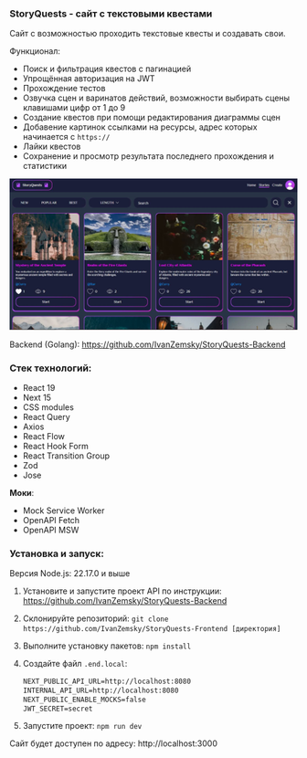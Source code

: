 ### StoryQuests - сайт с текстовыми квестами

Сайт с возможностью проходить текстовые квесты и создавать свои.

Функционал:
+ Поиск и фильтрация квестов с пагинацией
+ Упрощённая авторизация на JWT
+ Прохождение тестов
+ Озвучка сцен и варинатов действий, возможности выбирать сцены клавишами цифр от 1 до 9
+ Создание квестов при помощи редактирования диаграммы сцен
+ Добавение картинок ссылками на ресурсы, адрес которых начинается с `https://`
+ Лайки квестов
+ Сохранение и просмотр результата последнего прохождения и статистики


<picture>
 <img alt="Скриншот страницы &quot;Stories&quot;" src="./README_IMG.JPG">
</picture>

Backend (Golang): https://github.com/IvanZemsky/StoryQuests-Backend

### Стек технологий:
+ React 19
+ Next 15
+ CSS modules
+ React Query
+ Axios
+ React Flow
+ React Hook Form
+ React Transition Group
+ Zod
+ Jose

**Моки**:
+ Mock Service Worker
+ OpenAPI Fetch
+ OpenAPI MSW

### Установка и запуск:

Версия Node.js: 22.17.0 и выше

1. Установите и запустите проект API по инструкции: https://github.com/IvanZemsky/StoryQuests-Backend

2. Склонируйте репозиторий:
```git clone https://github.com/IvanZemsky/StoryQuests-Frontend [директория]```
3. Выполните установку пакетов:
```npm install ```

4. Создайте файл ```.end.local```:

    ```
    NEXT_PUBLIC_API_URL=http://localhost:8080
    INTERNAL_API_URL=http://localhost:8080
    NEXT_PUBLIC_ENABLE_MOCKS=false
    JWT_SECRET=secret
    ```

5. Запустите проект: ```npm run dev```

Сайт будет доступен по адресу: http://localhost:3000
